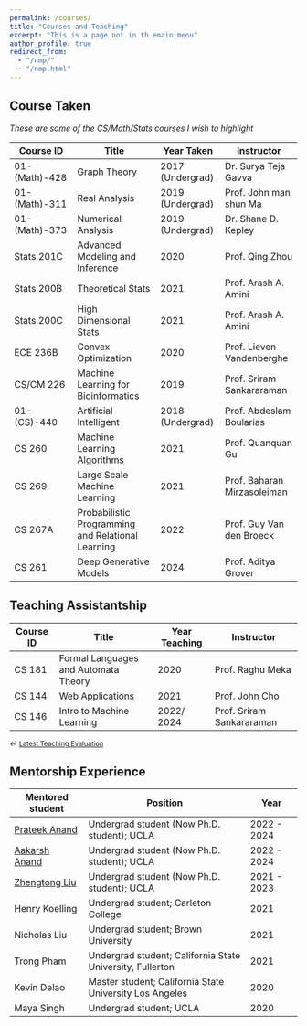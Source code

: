 ```yaml
---
permalink: /courses/
title: "Courses and Teaching"
excerpt: "This is a page not in th emain menu"
author_profile: true
redirect_from: 
  - "/nmp/"
  - "/nmp.html"
---
```




<!-- Boyang's Principal Component No-Linear Decomposition:
======
1. I live in Tianjin (very close to Beijing), China, but my hometown is Inner Mongolia.
2. I am fun of anime. I believe anime is the most direct way to convey certain meaning without any noise (for example the limitation of the acting skill, the limitation of physical camera).  -->


## Course Taken

<em>These are some of the CS/Math/Stats courses I wish to highlight </em>

| Course ID     | Title       | Year Taken  | Instructor  |
| -----------   | ----------- | ----------- | ----------- |
| 01-(Math)-428   | Graph Theory    | 2017 (Undergrad)  | Dr. Surya Teja Gavva |
| 01-(Math)-311    | Real Analysis      | 2019 (Undergrad)   | Prof. John man shun Ma |
| 01-(Math)-373   | Numerical Analysis        | 2019 (Undergrad)   | Dr. Shane D. Kepley |
| Stats 201C  | Advanced Modeling and Inference  | 2020  | Prof. Qing Zhou |
| Stats 200B  | Theoretical Stats  | 2021  | Prof. Arash A. Amini |
| Stats 200C  | High Dimensional Stats  | 2021  | Prof. Arash A. Amini |
| ECE 236B  | Convex Optimization   | 2020  | Prof. Lieven Vandenberghe |
| CS/CM 226  | Machine Learning for Bioinformatics   | 2019  | Prof. Sriram Sankararaman |
| 01-(CS)-440   | Artificial Intelligent    | 2018 (Undergrad)  | Prof. Abdeslam Boularias|
| CS 260 | Machine Learning Algorithms | 2021 | Prof. Quanquan Gu |
| CS 269 | Large Scale Machine Learning | 2021 | Prof. Baharan Mirzasoleiman |
| CS 267A | Probabilistic Programming and Relational Learning | 2022 | Prof. Guy Van den Broeck |
| CS 261 | Deep Generative Models | 2024 | Prof. Aditya Grover |

## Teaching Assistantship

| Course ID     | Title       | Year Teaching  | Instructor  |
| -----------   | ----------- | ----------- | ----------- |
| CS 181 | Formal Languages and Automata Theory    | 2020  | Prof. Raghu Meka|
| CS 144 | Web Applications      | 2021   | Prof. John Cho |
| CS 146 | Intro to Machine Learning | 2022/ 2024 | Prof. Sriram Sankararaman |

<small>↩︎ [Latest Teaching Evaluation](../files/FU_B._-_24W_COM_SCI_M146_DIS_1H.pdf)</small>

## Mentorship Experience

| Mentored student | Position        | Year              |
| ---------------- | ----------------|  ---------------- | 
| [Prateek Anand](https://www.linkedin.com/in/prateek-anand-21431a1b4/) | Undergrad student (Now Ph.D. student); UCLA      | 2022 - 2024   |
| [Aakarsh Anand](https://www.linkedin.com/in/aakarsh-anand-8943211b4/) | Undergrad student (Now Ph.D. student); UCLA      | 2022 - 2024   |
| [Zhengtong Liu](https://zhengtong-liu.github.io/) | Undergrad student (Now Ph.D. student); UCLA      | 2021 - 2023   |
| Henry Koelling | Undergrad student; Carleton College      | 2021   |
| Nicholas Liu | Undergrad student; Brown University      | 2021   |
| Trong Pham | Undergrad student; California State University, Fullerton      | 2021   |
| Kevin Delao | Master student; California State University Los Angeles    | 2020  |
| Maya Singh | Undergrad student; UCLA      | 2020   |


